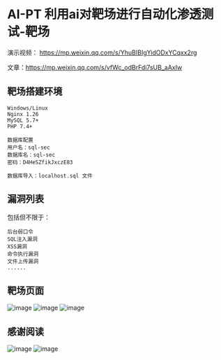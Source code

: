 # AI-PT 利用ai对靶场进行自动化渗透测试-靶场

演示视频： https://mp.weixin.qq.com/s/YhuBIBIgYidODxYCqxx2rg

文章：https://mp.weixin.qq.com/s/vfWc_odBrFdi7sUB_aAxIw

## 靶场搭建环境

```
Windows/Linux
Nginx 1.26
MySQL 5.7+
PHP 7.4+

数据库配置
用户名：sql-sec
数据库名：sql-sec
密码：D4HeSZfikJxczE83

数据库导入：localhost.sql 文件
```

## 漏洞列表

包括但不限于：
```
后台弱口令
SQL注入漏洞
XSS漏洞
命令执行漏洞
文件上传漏洞 
......
```
## 靶场页面
![image](https://github.com/user-attachments/assets/2aef615a-4758-46a6-8536-5ed1b838097c)
![image](https://github.com/user-attachments/assets/44617822-e186-4658-be5b-d9c057611e4d)
![image](https://github.com/user-attachments/assets/09630538-1bf6-48e4-b74a-6f95ff0d030d)
## 感谢阅读
![image](https://github.com/user-attachments/assets/f9d8b35c-ce62-4ac0-8958-bad8c5a90eaa)
![image](https://mmbiz.qpic.cn/mmbiz_jpg/z3TOtprWtZibxicaHzm6icoKWFPFB9gcBcv3aWA5wEMcgOXfZpDoqgYicfibMPBzx2Jle7p28TWsEGCdgwsDRwhUy2w/640?wx_fmt=other&wxfrom=5&wx_lazy=1&wx_co=1&tp=webp)






